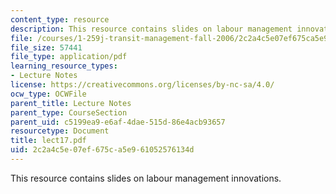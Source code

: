 ```yaml
---
content_type: resource
description: This resource contains slides on labour management innovations.
file: /courses/1-259j-transit-management-fall-2006/2c2a4c5e07ef675ca5e961052576134d_lect17.pdf
file_size: 57441
file_type: application/pdf
learning_resource_types:
- Lecture Notes
license: https://creativecommons.org/licenses/by-nc-sa/4.0/
ocw_type: OCWFile
parent_title: Lecture Notes
parent_type: CourseSection
parent_uid: c5199ea9-e6af-4dae-515d-86e4acb93657
resourcetype: Document
title: lect17.pdf
uid: 2c2a4c5e-07ef-675c-a5e9-61052576134d
---
```

This resource contains slides on labour management innovations.